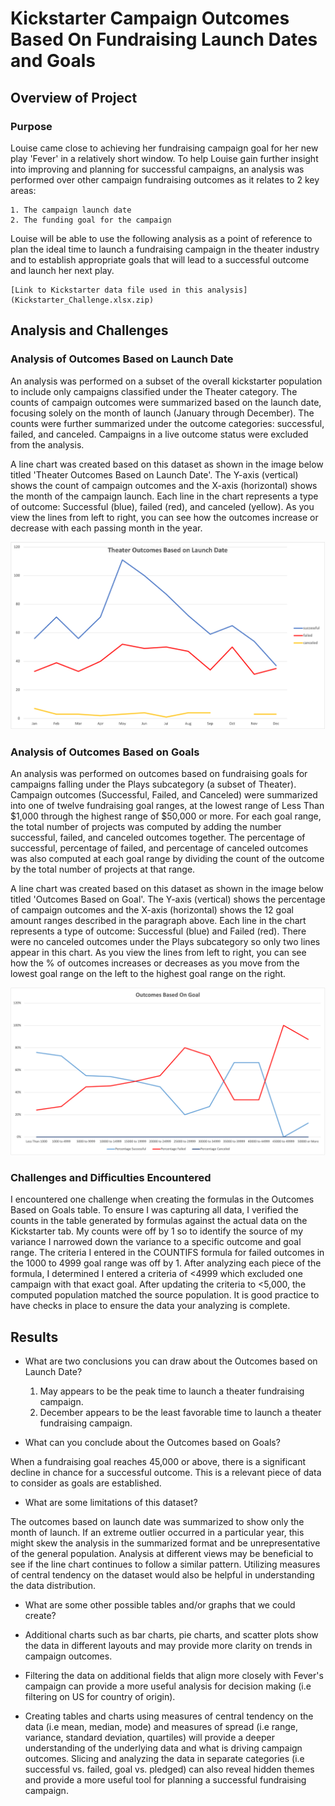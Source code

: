 # Kickstarter Campaign Outcomes Based On Fundraising Launch Dates and Goals

## Overview of Project 

### Purpose
Louise came close to achieving her fundraising campaign goal for her new play 'Fever' in a relatively short window. To help Louise gain further insight into improving and planning for successful campaigns, an analysis was performed over other campaign fundraising outcomes as it relates to 2 key areas:

	1. The campaign launch date
	2. The funding goal for the campaign 

Louise will be able to use the following analysis as a point of reference to plan the ideal time to launch a fundraising campaign in the theater industry and to establish appropriate goals that will lead to a successful outcome and launch her next play. 

	[Link to Kickstarter data file used in this analysis] (Kickstarter_Challenge.xlsx.zip)

## Analysis and Challenges

### Analysis of Outcomes Based on Launch Date

An analysis was performed on a subset of the overall kickstarter population to include only campaigns classified under the Theater category. The counts of campaign outcomes were summarized based on the launch date, focusing solely on the month of launch (January through December). The counts were further summarized under the outcome categories: successful, failed, and canceled. Campaigns in a live outcome status were excluded from the analysis. 

A line chart was created based on this dataset as shown in the image below titled 'Theater Outcomes Based on Launch Date'. The Y-axis (vertical) shows the count of campaign outcomes and the X-axis (horizontal) shows the month of the campaign launch. Each line in the chart represents a type of outcome: Successful (blue), failed (red), and canceled (yellow). As you view the lines from left to right, you can see how the outcomes increase or decrease with each passing month in the year.

![Outcomes Based on Launch Date](resources/Theater_Outcomes_vs_Launch.png)

### Analysis of Outcomes Based on Goals

An analysis was performed on outcomes based on fundraising goals for campaigns falling under the Plays subcategory (a subset of Theater). Campaign outcomes (Successful, Failed, and Canceled) were summarized into one of twelve fundraising goal ranges, at the lowest range of Less Than $1,000 through the highest range of $50,000 or more. For each goal range, the total number of projects was computed by adding the number successful, failed, and canceled outcomes together. The percentage of successful, percentage of failed, and percentage of canceled outcomes was also computed at each goal range by dividing the count of the outcome by the total number of projects at that range.

A line chart was created based on this dataset as shown in the image below titled 'Outcomes Based on Goal'. The Y-axis (vertical) shows the percentage of campaign outcomes and the X-axis (horizontal) shows the 12 goal amount ranges described in the paragraph above. Each line in the chart represents a type of outcome: Successful (blue) and Failed (red). There were no canceled outcomes under the Plays subcategory so only two lines appear in this chart. As you view the lines from left to right, you can see how the % of outcomes increases or decreases as you move from the lowest goal range on the left to the highest goal range on the right.

![Outcomes Based on Goals](resources/Outcomes_vs_Goals.png)

### Challenges and Difficulties Encountered

I encountered one challenge when creating the formulas in the Outcomes Based on Goals table. To ensure I was capturing all data, I verified the counts in the table generated by formulas against the actual data on the Kickstarter tab. My counts were off by 1 so to identify the source of my variance I narrowed down the variance to a specific outcome and goal range. The criteria I entered in the COUNTIFS formula for failed outcomes in the 1000 to 4999 goal range was off by 1. After analyzing each piece of the formula, I determined I entered a criteria of <4999 which excluded one campaign with that exact goal. After updating the criteria to <5,000, the computed population matched the source population. It is good practice to have checks in place to ensure the data your analyzing is complete.    

## Results

- What are two conclusions you can draw about the Outcomes based on Launch Date?

	1. May appears to be the peak time to launch a theater fundraising campaign.
	2. December appears to be the least favorable time to launch a theater fundraising campaign.

- What can you conclude about the Outcomes based on Goals?

When a fundraising goal reaches 45,000 or above, there is a significant decline in chance for a successful outcome. This is a relevant piece of data to consider as goals are established. 

- What are some limitations of this dataset?

The outcomes based on launch date was summarized to show only the month of launch. If an extreme outlier occurred in a particular year, this might skew the analysis in the summarized format and be unrepresentative of the general population. Analysis at different views may be beneficial to see if the line chart continues to follow a similar pattern. Utilizing measures of central tendency on the dataset would also be helpful in understanding the data distribution. 

- What are some other possible tables and/or graphs that we could create?

* Additional charts such as bar charts, pie charts, and scatter plots show the data in different layouts and may provide more clarity on trends in campaign outcomes. 

* Filtering the data on additional fields that align more closely with Fever's campaign can provide a more useful analysis for decision making (i.e filtering on US for country of origin).

* Creating tables and charts using measures of central tendency on the data (i.e mean, median, mode) and measures of spread (i.e range, variance, standard deviation, quartiles) will provide a deeper understanding of the underlying data and what is driving campaign outcomes. Slicing and analyzing the data in separate categories (i.e successful vs. failed, goal vs. pledged) can also reveal hidden themes and provide a more useful tool for planning a successful fundraising campaign. 
